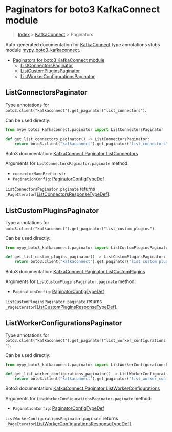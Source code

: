 # Paginators for boto3 KafkaConnect module

> [Index](..) > [KafkaConnect](.) > Paginators

Auto-generated documentation for
[KafkaConnect](https://boto3.amazonaws.com/v1/documentation/api/latest/reference/services/kafkaconnect.html#KafkaConnect)
type annotations stubs module
[mypy_boto3_kafkaconnect](https://pypi.org/project/mypy-boto3-kafkaconnect/).

- [Paginators for boto3 KafkaConnect module](#paginators-for-boto3-kafkaconnect-module)
  - [ListConnectorsPaginator](#listconnectorspaginator)
  - [ListCustomPluginsPaginator](#listcustompluginspaginator)
  - [ListWorkerConfigurationsPaginator](#listworkerconfigurationspaginator)

## ListConnectorsPaginator

Type annotations for
`boto3.client("kafkaconnect").get_paginator("list_connectors")`.

Can be used directly:

```python
from mypy_boto3_kafkaconnect.paginator import ListConnectorsPaginator

def get_list_connectors_paginator() -> ListConnectorsPaginator:
    return boto3.client("kafkaconnect").get_paginator("list_connectors")
```

Boto3 documentation:
[KafkaConnect.Paginator.ListConnectors](https://boto3.amazonaws.com/v1/documentation/api/latest/reference/services/kafkaconnect.html#KafkaConnect.Paginator.ListConnectors)

Arguments for `ListConnectorsPaginator.paginate` method:

- `connectorNamePrefix`: `str`
- `PaginationConfig`:
  [PaginatorConfigTypeDef](./type_defs.md#paginatorconfigtypedef)

`ListConnectorsPaginator.paginate` returns
`_PageIterator`\[[ListConnectorsResponseTypeDef](./type_defs.md#listconnectorsresponsetypedef)\].

## ListCustomPluginsPaginator

Type annotations for
`boto3.client("kafkaconnect").get_paginator("list_custom_plugins")`.

Can be used directly:

```python
from mypy_boto3_kafkaconnect.paginator import ListCustomPluginsPaginator

def get_list_custom_plugins_paginator() -> ListCustomPluginsPaginator:
    return boto3.client("kafkaconnect").get_paginator("list_custom_plugins")
```

Boto3 documentation:
[KafkaConnect.Paginator.ListCustomPlugins](https://boto3.amazonaws.com/v1/documentation/api/latest/reference/services/kafkaconnect.html#KafkaConnect.Paginator.ListCustomPlugins)

Arguments for `ListCustomPluginsPaginator.paginate` method:

- `PaginationConfig`:
  [PaginatorConfigTypeDef](./type_defs.md#paginatorconfigtypedef)

`ListCustomPluginsPaginator.paginate` returns
`_PageIterator`\[[ListCustomPluginsResponseTypeDef](./type_defs.md#listcustompluginsresponsetypedef)\].

## ListWorkerConfigurationsPaginator

Type annotations for
`boto3.client("kafkaconnect").get_paginator("list_worker_configurations")`.

Can be used directly:

```python
from mypy_boto3_kafkaconnect.paginator import ListWorkerConfigurationsPaginator

def get_list_worker_configurations_paginator() -> ListWorkerConfigurationsPaginator:
    return boto3.client("kafkaconnect").get_paginator("list_worker_configurations")
```

Boto3 documentation:
[KafkaConnect.Paginator.ListWorkerConfigurations](https://boto3.amazonaws.com/v1/documentation/api/latest/reference/services/kafkaconnect.html#KafkaConnect.Paginator.ListWorkerConfigurations)

Arguments for `ListWorkerConfigurationsPaginator.paginate` method:

- `PaginationConfig`:
  [PaginatorConfigTypeDef](./type_defs.md#paginatorconfigtypedef)

`ListWorkerConfigurationsPaginator.paginate` returns
`_PageIterator`\[[ListWorkerConfigurationsResponseTypeDef](./type_defs.md#listworkerconfigurationsresponsetypedef)\].
